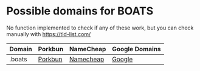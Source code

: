 # Possible domains for BOATS

No function implemented to check if any of these work, but you can check manually with https://tld-list.com/

| Domain | Porkbun | NameCheap | Google Domains |
|---|---|---|---|
| .boats | [Porkbun](https://porkbun.com/checkout/search?prb=e814663da1&tlds=&idnLanguage=&search=search&q=.boats) | [Namecheap](https://www.namecheap.com/domains/registration/results/?domain=.boats) | [Google](https://domains.google.com/registrar/search?searchTerm=.boats) |
